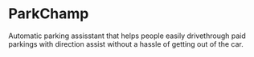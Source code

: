 # ParkChamp
Automatic parking assisstant that helps people easily drivethrough paid parkings with direction assist without a hassle of getting out of the car.
